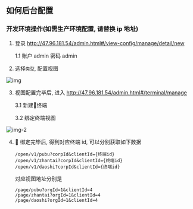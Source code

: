 ## 如何后台配置

### 开发环境操作(如需生产环境配置, 请替换 ip 地址)

1. 登录 http://47.96.181.54/admin.html#/view-config/manage/detail/new

   1.1 账户 admin 密码 admin

2. 选择`类型`, 配置视图

![img](http://pjirfnf0s.bkt.clouddn.com/config-new.png)

3. 视图配置完毕后, 进入 http://47.96.181.54/admin.html#/terminal/manage


    3.1 新建终端

    3.2 绑定终端视图

![img-2](http://pjirfnf0s.bkt.clouddn.com/terminal.png)

4.  绑定完毕后, 得到对应终端 id, 可以分别获取如下数据
   ```
   /open/v1/pubu?corpId&clientId={终端id}
   /open/v1/zhantai?corpId&clientId={终端id}
   /open/v1/daoshi?corpId&clientId={终端id}
   ```
   对应视图地址分别是
   ```
   /page/pubu?orgId=1&clientId=4
   /page/zhantai?orgId=1&clientId=4
   /page/daoshi?orgId=1&clientId=4
   ```
